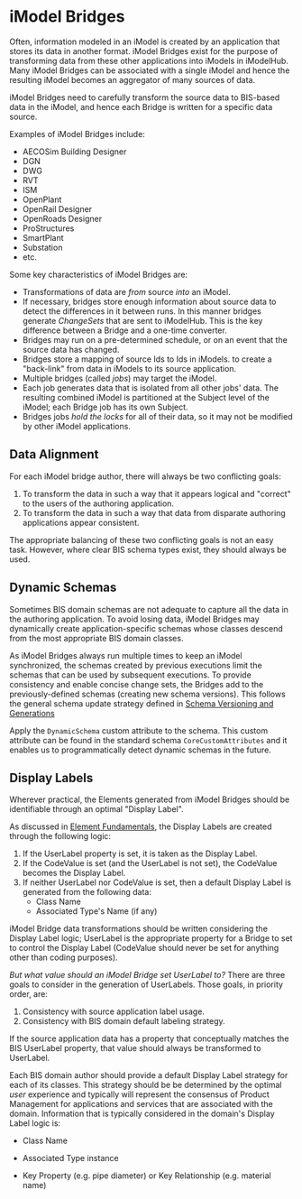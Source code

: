 # iModel Bridges

Often, information modeled in an iModel is created by an application that stores its data in another format.
iModel Bridges exist for the purpose of transforming data from these other applications into iModels in iModelHub. Many iModel Bridges can be associated with a single iModel and hence the resulting iModel becomes an aggregator of many sources of data.

iModel Bridges need to carefully transform the source data to BIS-based data in the iModel, and hence each Bridge is written for a specific data source.

Examples of iModel Bridges include:

- AECOSim Building Designer
- DGN
- DWG
- RVT
- ISM
- OpenPlant
- OpenRail Designer
- OpenRoads Designer
- ProStructures
- SmartPlant
- Substation
- etc.

Some key characteristics of iModel Bridges are:

- Transformations of data are *from* source *into* an iModel.
- If necessary, bridges store enough information about source data to detect the differences in it between runs. In this manner bridges generate *ChangeSets* that are sent to iModelHub. This is the key difference between a Bridge and a one-time converter.
- Bridges may run on a pre-determined schedule, or on an event that the source data has changed.
- Bridges store a mapping of source Ids to Ids in iModels. to create a "back-link" from data in iModels to its source application.
- Multiple bridges (called *jobs*) may target the iModel.
- Each job generates data that is isolated from all other jobs' data. The resulting combined iModel is partitioned at the Subject level of the iModel; each Bridge job has its own Subject.
- Bridges jobs *hold the locks* for all of their data, so it may not be modified by other iModel applications.

## Data Alignment

For each iModel bridge author, there will always be two conflicting goals:

1. To transform the data in such a way that it appears logical and "correct" to the users of the authoring application.
2. To transform the data in such a way that data from disparate authoring applications appear consistent.

The appropriate balancing of these two conflicting goals is not an easy task. However, where clear BIS schema types exist, they should always be used.

## Dynamic Schemas

Sometimes BIS domain schemas are not adequate to capture all the data in the authoring application. To avoid losing data, iModel Bridges may dynamically create application-specific schemas whose classes descend from the most appropriate BIS domain classes.

As iModel Bridges always run multiple times to keep an iModel synchronized, the schemas created by previous executions limit the schemas that can be used by subsequent executions. To provide consistency and enable concise change sets, the Bridges add to the previously-defined schemas (creating new schema versions). This follows the general schema update strategy defined in [Schema Versioning and Generations](schema-versioning-and-generations)

Apply the `DynamicSchema` custom attribute to the schema.  This custom attribute can be found in the standard schema `CoreCustomAttributes` and it enables us to programmatically detect dynamic schemas in the future.

## Display Labels

Wherever practical, the Elements generated from iModel Bridges should be identifiable through an optimal "Display Label".

As discussed in [Element Fundamentals](element-fundamentals), the Display Labels are created through the following logic:

1. If the UserLabel property is set, it is taken as the Display Label.
2. If the CodeValue is set (and the UserLabel is not set), the CodeValue becomes the Display Label.
3. If neither UserLabel nor CodeValue is set, then a default Display Label is generated from the following data:
   - Class Name
   - Associated Type's Name (if any)

iModel Bridge data transformations should be written considering the Display Label logic; UserLabel is the appropriate property for a Bridge to set to control the Display Label (CodeValue should never be set for anything other than coding purposes).

*But what value should an iModel Bridge set UserLabel to?* There are three goals to consider in the generation of UserLabels. Those goals, in priority order, are:

1. Consistency with source application label usage.
2. Consistency with BIS domain default labeling strategy.

If the source application data has a property that conceptually matches the BIS UserLabel property, that value should always be transformed to UserLabel.

Each BIS domain author should provide a default Display Label strategy for each of its classes. This strategy should be be determined by the optimal *user* experience and typically will represent the consensus of Product Management for applications and services that are associated with the domain. Information that is typically considered in the domain's Display Label logic is:

- Class Name

- Associated Type instance

- Key Property (e.g. pipe diameter) or Key Relationship (e.g. material name)

